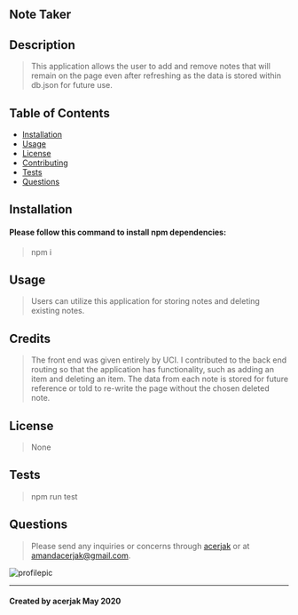 ## Note Taker
## Description
> This application allows the user to add and remove notes that will remain on the page even after refreshing as the data is stored within db.json for future use. 
## Table of Contents
* [Installation](#installation)
* [Usage](#usage)
* [License](#license)
* [Contributing](#contributing)
* [Tests](#tests)
* [Questions](#questions)
## Installation
#### Please follow this command to install npm dependencies:
> npm i
## Usage
> Users can utilize this application for storing notes and deleting existing notes.
## Credits
> The front end was given entirely by UCI. I contributed to the back end routing so that the application has functionality, such as adding an item and deleting an item. The data from each note is stored for future reference or told to re-write the page without the chosen deleted note.
## License
> None
## Tests
> npm run test
## Questions
> Please send any inquiries or concerns through [acerjak](https://api.github.com/users/acerjak "GitHub Profile") or at amandacerjak@gmail.com.

![profilepic](https://avatars1.githubusercontent.com/u/62491401?v=4 "acerjak")
***
#### Created by acerjak May 2020